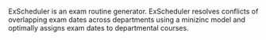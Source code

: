 ExScheduler is an exam routine generator. ExScheduler resolves conflicts of overlapping exam dates across departments using a minizinc model and optimally assigns exam dates to departmental courses.
